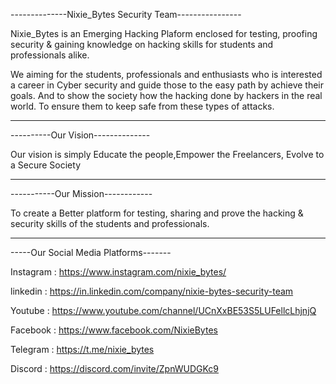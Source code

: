--------------Nixie_Bytes Security Team----------------

Nixie_Bytes is an Emerging Hacking Plaform enclosed for testing,
proofing security & gaining knowledge on hacking skills for students
and professionals alike.


We aiming for the students, professionals and enthusiasts who is
interested a career in Cyber security and guide those to the easy
path by achieve their goals. And to show the society how the
hacking done by hackers in the real world. To ensure them to keep
safe from these types of attacks.

---------------------------------------------------------------------
----------Our Vision--------------

Our vision is simply Educate the people,Empower the Freelancers, Evolve to a Secure Society

---------------------------------


-----------Our Mission------------


To create a Better platform for testing, sharing and prove the hacking & security skills of the students and professionals.

----------------------------------

-----Our Social Media Platforms-------

Instagram : https://www.instagram.com/nixie_bytes/

linkedin  : https://in.linkedin.com/company/nixie-bytes-security-team

Youtube   : https://www.youtube.com/channel/UCnXxBE53S5LUFellcLhjnjQ

Facebook  : https://www.facebook.com/NixieBytes

Telegram  : https://t.me/nixie_bytes

Discord   : https://discord.com/invite/ZpnWUDGKc9
